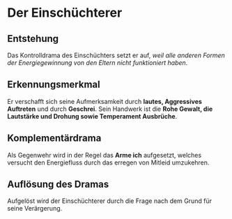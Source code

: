 # Der Einschüchterer
## Entstehung
Das Kontrolldrama des Einschüchters setzt er auf, _weil alle anderen Formen der Energiegewinnung von den Eltern nicht funktioniert haben_.

## Erkennungsmerkmal
Er verschafft sich seine Aufmerksamkeit durch __lautes, Aggressives Auftreten__ und durch __Geschrei__.
Sein Handwerk ist die __Rohe Gewalt, die Lautstärke und Drohung sowie Temperament Ausbrüche__.

## Komplementärdrama
Als Gegenwehr wird in der Regel das __Arme ich__ aufgesetzt, welches versucht den Energiefluss durch das erregen von Mitleid umzukehren.


## Auflösung des Dramas
Aufgelöst wird der Einschüchterer durch die Frage nach dem Grund für seine Verärgerung.